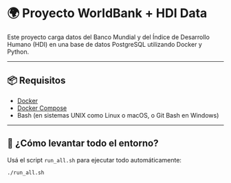 # 🌍 Proyecto WorldBank + HDI Data

Este proyecto carga datos del Banco Mundial y del Índice de Desarrollo Humano (HDI) en una base de datos PostgreSQL utilizando Docker y Python.

---

## 📦 Requisitos

- [Docker](https://www.docker.com/)
- [Docker Compose](https://docs.docker.com/compose/)
- Bash (en sistemas UNIX como Linux o macOS, o Git Bash en Windows)

---

## 🚀 ¿Cómo levantar todo el entorno?

Usá el script `run_all.sh` para ejecutar todo automáticamente:

```bash
./run_all.sh
